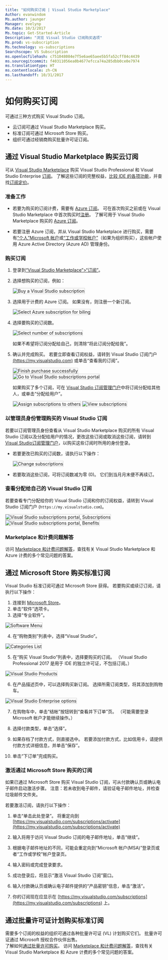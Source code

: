 ```yaml
---
title: "如何购买订阅 | Visual Studio Marketplace"
Author: evanwindom
Ms.author: jaunger
Manager: evelynp
Ms.date: 10/3/2017
Ms.topic: Get-Started-Article
Description: "浏览 Visual Studio 订阅购买选项"
Ms.prod: vs-subscription
Ms.technology: vs-subscriptions
Searchscope: VS Subscription
ms.openlocfilehash: c751048084e7f5e6ae65aee5b5fa52cff84c4439
ms.sourcegitcommit: f40311056ea0b4677efcca74a285dbb0ce0e7974
ms.translationtype: HT
ms.contentlocale: zh-CN
ms.lasthandoff: 10/31/2017
---
```

#   <a name="how-to-buy-a-subscription"></a>如何购买订阅
可通过三种方式购买 Visual Studio 订阅。  
- 云订阅可通过 Visual Studio Marketplace 购买。
- 标准订阅可通过 Microsoft Store 购买。 
- 组织可通过经销商购买批量许可证订阅。  

## <a name="buying-cloud-subscriptions-through-the-visual-studio-marketplace"></a>通过 Visual Studio Marketplace 购买云订阅
可从 [Visual Studio Marketplace](https://marketplace.visualstudio.com) 购买 Visual Studio Professional 和 Visual Studio Enterprise [订阅](https://www.visualstudio.com/subscriptions/)。 了解这些订阅的完整权益，[比较 IDE 的各项功能](https://www.visualstudio.com/vs/compare/)，并查找[订阅定价](https://www.visualstudio.com/vs/pricing/)。

### <a name="before-you-start"></a>准备工作

*   若要为购买的订阅计费，需要有 [Azure 订阅](https://azure.microsoft.com/en-us/pricing/purchase-options/)。 可在首次购买之前或在 Visual Studio Marketplace 中首次购买时[注册](https://account.windowsazure.com/Subscriptions)。
了解可用于 Visual Studio Marketplace 购买的 [Azure 订阅](https://docs.microsoft.com/en-us/vsts/marketplace/marketplace-billing-qa)。 

*   若要注册 Azure 订阅，并从 Visual Studio Marketplace 进行购买，需要有[“个人”Microsoft 帐户](https://www.microsoft.com/account)或[“工作或学校帐户”](https://azure.microsoft.com/en-us/documentation/articles/sign-up-organization/)（如果为组织购买），这些帐户使用 Azure Active Directory (Azure AD) 管理身份。

### <a name="buy-subscriptions"></a>购买订阅


1.  登录到[“Visual Studio Marketplace”>“订阅”](https://marketplace.visualstudio.com/subscriptions)。

2.  选择想购买的订阅，例如：

    <img alt="Buy a Visual Studio subscription" src="_img/buy-vs-subscriptions/buy-vs-sub-start.png" style="border: 1px solid #CCCCCC" />

3.  选择用于计费的 Azure 订阅。
如果没有，则注册一个新订阅。

    <img alt="Select Azure subscription for biling" src="_img/buy-vs-subscriptions/buy-vs-sub-Azure-sub.png" style="border: 1px solid #CCCCCC" />

4.  选择要购买的订阅数。

    <img alt="Select number of subscriptions" src="_img/buy-vs-subscriptions/buy-vs-sub-users.png" style="border: 1px solid #CCCCCC" />

    如果不希望将订阅分配给自己，则清除“将此订阅分配给我”。

5.  确认并完成购买。 若要立即查看订阅权益，请转到 Visual Studio 订阅门户 [(https://my.visualstudio.com)](https://my.visualstudio.com) 或单击“查看我的订阅”。

    <img alt="Finish purchase successfully" src="_img/buy-vs-subscriptions/buy-vs-sub-success.png" style="border: 1px solid #CCCCCC" />

    <img alt="Go to Visual Studio subscriptions portal" src="_img/buy-vs-subscriptions/view-subscription-benefits-subscriptions-portal.png" style="border: 1px solid #CCCCCC" />

    如果购买了多个订阅，可在 [Visual Studio 订阅管理门户]( https://manage.visualstudio.com/cloud)中将订阅分配给其他人，或单击“分配给用户”。

    <img alt="Assign subscriptions to others" src="_img/buy-vs-subscriptions/buy-vs-sub-success-many.png" style="border: 1px solid #CCCCCC" />

    <img alt="View subscriptions" src="_img/buy-vs-subscriptions/assign-subscriptions.png" style="border: 1px solid #CCCCCC" />

<a name="manage-subscriptions"></a>
###  <a name="manage-purchased-visual-studio-subscriptions-as-administrator"></a>以管理员身份管理购买的 Visual Studio 订阅

若要以订阅管理员身份查看从 Visual Studio Marketplace 购买的所有 Visual Studio 订阅以及分配给用户的情况，更改这些订阅或取消这些订阅，请转到 [Visual Studio订阅管理门户](https://manage.visualstudio.com/cloud)，以购买这些订阅时所用的身份登录。

*   若要更改已购买的订阅数，请执行以下操作：

    <img alt="Change subscriptions" src="_img/buy-vs-subscriptions/manage-subscriptions.png" style="border: 1px solid #CCCCCC" />

*   若要取消这些订阅，可将订阅数减为零 (0)。 它们到当月月末便不再续订。

### <a name="view-visual-studio-subscriptions-assigned-to-you"></a>查看分配给自己的 Visual Studio 订阅

若要查看专门分配给你的 Visual Studio 订阅和你的订阅权益，请转到 Visual Studio 订阅门户 (```https://my.visualstudio.com```)。

<img alt="Visual Studio subscriptions portal, Subscriptions" src="_img/buy-vs-subscriptions/view-assigned-subscription-list-subscriptions-portal.png" style="border: 1px solid #CCCCCC" />

<img alt="Visual Studio subscriptions portal, Benefits" src="_img/buy-vs-subscriptions/view-subscription-benefits-subscriptions-portal.png" style="border: 1px solid #CCCCCC" />

### <a name="marketplace-and-billing-qa"></a>Marketplace 和计费问题解答

访问 [Marketplace 和计费问题解答](/vsts/marketplace/marketplace-billing-qa)，查找有关 Visual Studio Marketplace 和 Azure 计费的多个常见问题的答案。 

## <a name="buying-standard-subscriptions-through-the-microsoft-store"></a>通过 Microsoft Store 购买标准订阅
Visual Studio 标准订阅可通过 Microsoft Store 获得。  若要购买或续订订阅，请执行以下操作：

1. 连接到 [Microsoft Store](https://www.microsoft.com)。
2. 单击“软件”选项卡。
3. 选择“专业软件”。

<img alt="Software Menu" src="_img/buy-vs-subscriptions/professional-software.png" style="border: 1px solid #CCCCCC" />

4. 在“购物类别”列表中，选择“Visual Studio”。

<img alt="Categories List" src="_img/buy-vs-subscriptions/shop-categories.png" style="border: 1px solid #CCCCCC" />

5. 在“购买 Visual Studio”列表中，选择要购买的订阅。 （Visual Studio Professional 2017 是用于 IDE 的独立许可证，不包括订阅。）

<img alt="Visual Studio Products" src="_img/buy-vs-subscriptions/shop-visual-studio.png" style="border: 1px solid #CCCCCC" />

6. 在产品描述页中，可以选择购买新订阅。  选择所需订阅类型，将其添加到购物车。 

<img alt="Visual Studio Enterprise options" src="_img/buy-vs-subscriptions/enterprise-options.png" style="border: 1px solid #CCCCCC" />

7. 在购物车中，单击“结帐”按钮转到“查看并下订单”页。  （可能需要登录 Microsoft 帐户才能继续操作。） 

8. 选择付款类型，单击“选择”。

9. 如果存档了付款方式，则直接选中。  若要添加付款方式，比如信用卡，请提供付款方式详细信息，并单击“保存”。

10. 单击“下订单”完成购买。  

### <a name="activating-subscriptions-purchased-through-the-microsoft-store"></a>激活通过 Microsoft Store 购买的订阅

如果已通过 Microsoft Store 购买 Visual Studio 订阅，可从付款确认页或确认电子邮件启动激活步骤。 注意：若未收到电子邮件，请验证电子邮件地址，并检查垃圾邮件文件夹。

若要激活订阅，请执行以下操作： 

1. 单击“单击此处登录”。 将重定向到 [https://my.visualstudio.com/subscriptions/activate](https://my.visualstudio.com/subscriptions/activate)

2. 输入将用于访问 Visual Studio 订阅的电子邮件地址，单击“继续”。

3. 根据电子邮件地址的不同，可能会重定向到“Microsoft 帐户(MSA)”登录页或者“工作或学校”帐户登录页。 

4. 输入密码或完成登录要求。
5. 成功登录后，将显示“激活 Visual Studio 订阅”窗口。
6. 输入付款确认页或确认电子邮件提供的“产品密钥”信息，单击“激活”。

7. 你的订阅现在应显示在 [https://my.visualstudio.com/subscriptions](https://my.visualstudio.com/subscriptions) 上。


## <a name="buying-standard-subscriptions-through-volume-license-programs"></a>通过批量许可证计划购买标准订阅


需要多个订阅的权益的组织可通过各种批量许可证 (VL) 计划购买它们。  批量许可证通过 Microsoft 授权合作伙伴出售。  
了解如何[通过批量许可购买](https://www.microsoft.com/Licensing/how-to-buy/how-to-buy.aspx)。 访问 [Marketplace 和计费问题解答](/vsts/marketplace/marketplace-billing-qa)，查找有关 Visual Studio Marketplace 和 Azure 计费的多个常见问题的答案。 

